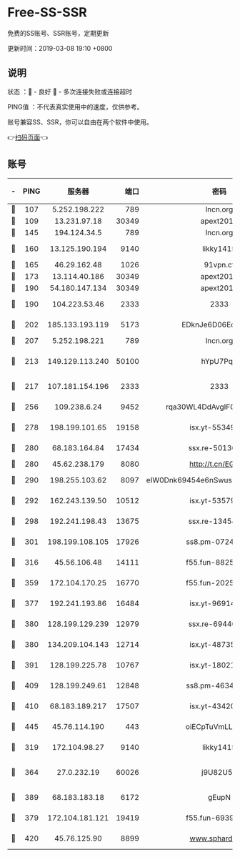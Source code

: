 # Free-SS-SSR

免费的SS账号、SSR账号，定期更新

更新时间：2019-03-08 19:10 +0800

## 说明

状态     ：🙂 - 良好 🙁 - 多次连接失败或连接超时

PING值   ：不代表真实使用中的速度，仅供参考。

账号兼容SS、SSR，你可以自由在两个软件中使用。

👉[扫码页面](https://liesauer.github.io/Free-SS-SSR/)👈

## 账号

|-|PING|服务器|端口|密码|加密方式|区域|
|:----:|:----:|:-----:|-----:|:----:|:----:|:----:|
|🙂|107|5.252.198.222|789|lncn.org|rc4|JP|
|🙂|109|13.231.97.18|30349|apext2019|chacha20|JP|
|🙂|145|194.124.34.5|789|lncn.org|rc4|JP|
|🙂|160|13.125.190.194|9140|likky1415|aes-256-cfb|KR|
|🙂|165|46.29.162.48|1026|91vpn.cf|rc4-md5|RU|
|🙂|173|13.114.40.186|30349|apext2019|chacha20|JP|
|🙂|190|54.180.147.134|30349|apext2019|chacha20|KR|
|🙂|190|104.223.53.46|2333|2333|aes-256-cfb|US|
|🙂|202|185.133.193.119|5173|EDknJe6D06EoWDaw|aes-256-cfb|US|
|🙂|207|5.252.198.221|789|lncn.org|rc4|JP|
|🙂|213|149.129.113.240|50100|hYpU7PqP|chacha20-ietf-poly1305|CN|
|🙂|217|107.181.154.196|2333|2333|aes-256-cfb|US|
|🙂|256|109.238.6.24|9452|rqa30WL4DdAvgIFG6Fs3znzTa|aes-256-cfb|FR|
|🙂|278|198.199.101.65|19158|isx.yt-55349354|aes-256-cfb|US|
|🙂|280|68.183.164.84|17434|ssx.re-50130004|aes-256-cfb|US|
|🙂|280|45.62.238.179|8080|http://t.cn/EGJIyrl|rc4-md5|CA|
|🙂|290|198.255.103.62|8097|eIW0Dnk69454e6nSwuspv9DmS201tQ0D|aes-256-cfb|US|
|🙂|292|162.243.139.50|10512|isx.yt-53579269|aes-256-cfb|US|
|🙂|298|192.241.198.43|13675|ssx.re-13454055|aes-256-cfb|US|
|🙂|301|198.199.108.105|17926|ss8.pm-07244383|aes-256-cfb|US|
|🙂|316|45.56.106.48|14111|f55.fun-88250157|aes-256-cfb|US|
|🙂|359|172.104.170.25|16770|f55.fun-20256813|aes-256-cfb|SG|
|🙂|377|192.241.193.86|16484|isx.yt-96914797|aes-256-cfb|US|
|🙂|380|128.199.129.239|12979|ssx.re-69440273|aes-256-cfb|SG|
|🙂|380|134.209.104.143|12714|isx.yt-48735563|aes-256-cfb|SG|
|🙂|391|128.199.225.78|10767|isx.yt-18021882|aes-256-cfb|SG|
|🙂|409|128.199.249.61|12848|ss8.pm-46346363|aes-256-cfb|SG|
|🙂|410|68.183.189.217|17507|isx.yt-43420762|aes-256-cfb|SG|
|🙂|445|45.76.114.190|443|oiECpTuVmLLxk4Ts|aes-256-cfb|AU|
|🙂|319|172.104.98.27|9140|likky1415|aes-256-cfb|JP|
|🙂|364|27.0.232.19|60026|j9U82U53|xchacha20-ietf-poly1305|HK|
|🙂|389|68.183.183.18|6172|gEupN|aes-256-cfb|SG|
|🙁|379|172.104.181.121|19419|f55.fun-69397785|aes-256-cfb|SG|
|🙁|420|45.76.125.90|8899|www.sphard.com|aes-256-cfb|AU|
